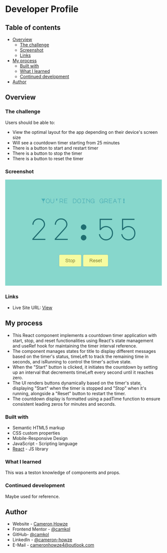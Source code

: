 # Developer Profile

## Table of contents

- [Overview](#overview)
  - [The challenge](#the-challenge)
  - [Screenshot](#screenshot)
  - [Links](#links)
- [My process](#my-process)
  - [Built with](#built-with)
  - [What I learned](#what-i-learned)
  - [Continued development](#continued-development)
- [Author](#author)

## Overview

### The challenge

Users should be able to:

- View the optimal layout for the app depending on their device's screen size
- Will see a countdown timer starting from 25 minutes
- There is a button to start and restart timer
- There is a button to stop the timer
- There is a button to reset the timer

### Screenshot

![](./screen.jpg)

### Links

- Live Site URL: [View](https://pomodoro3.netlify.app/)

## My process

- This React component implements a countdown timer application with start, stop, and reset functionalities using React's state management and useRef hook for maintaining the timer interval reference.
- The component manages states for title to display different messages based on the timer's status, timeLeft to track the remaining time in seconds, and isRunning to control the timer's active state.
- When the "Start" button is clicked, it initiates the countdown by setting up an interval that decrements timeLeft every second until it reaches zero.
- The UI renders buttons dynamically based on the timer's state, displaying "Start" when the timer is stopped and "Stop" when it's running, alongside a "Reset" button to restart the timer.
- The countdown display is formatted using a padTime function to ensure consistent leading zeros for minutes and seconds.

### Built with

- Semantic HTML5 markup
- CSS custom properties
- Mobile-Responsive Design
- JavaScript - Scripting language
- [React](https://reactjs.org/) - JS library

### What I learned

This was a teston knowledge of components and props.

### Continued development

Maybe used for reference.

## Author

- Website - [Cameron Howze](https://camkol.github.io/)
- Frontend Mentor - [@camkol](https://www.frontendmentor.io/profile/camkol)
- GitHub- [@camkol](https://github.com/camkol)
- LinkedIn - [@cameron-howze](https://www.linkedin.com/in/cameron-howze-28a646109/)
- E-Mail - [cameronhowze4@outlook.com](mailto:cameronhowze4@outlook.com)
